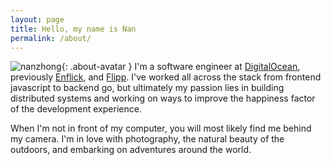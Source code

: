 ```yaml
---
layout: page
title: Hello, my name is Nan
permalink: /about/
---
```


![nanzhong](https://www.gravatar.com/avatar/311119cba0dc9ab6309e334f53434145?s=700){: .about-avatar } I'm a software engineer at [DigitalOcean](https://digitalocean.com), previously [Enflick](https://enflick.com), and [Flipp](https://flipp.com). I've worked all across the stack from frontend javascript to backend go, but ultimately my passion lies in building distributed systems and working on ways to improve the happiness factor of the development experience.

When I'm not in front of my computer, you will most likely find me behind my camera. I'm in love with photography, the natural beauty of the outdoors, and embarking on adventures around the world.
